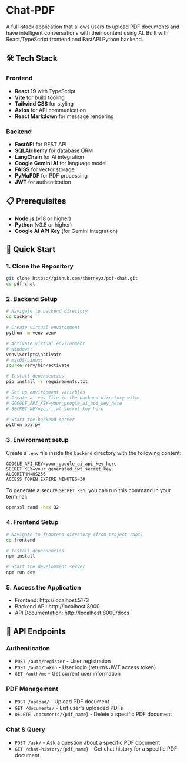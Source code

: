 # Chat-PDF

A full-stack application that allows users to upload PDF documents and have intelligent conversations with their content using AI. Built with React/TypeScript frontend and FastAPI Python backend.

## 🛠️ Tech Stack

### Frontend

- **React 19** with TypeScript
- **Vite** for build tooling
- **Tailwind CSS** for styling
- **Axios** for API communication
- **React Markdown** for message rendering

### Backend

- **FastAPI** for REST API
- **SQLAlchemy** for database ORM
- **LangChain** for AI integration
- **Google Gemini AI** for language model
- **FAISS** for vector storage
- **PyMuPDF** for PDF processing
- **JWT** for authentication

## 📋 Prerequisites

- **Node.js** (v18 or higher)
- **Python** (v3.8 or higher)
- **Google AI API Key** (for Gemini integration)

## 🚀 Quick Start

### 1. Clone the Repository

```bash
git clone https://github.com/thornxyz/pdf-chat.git
cd pdf-chat
```

### 2. Backend Setup

```bash
# Navigate to backend directory
cd backend

# Create virtual environment
python -m venv venv

# Activate virtual environment
# Windows:
venv\Scripts\activate
# macOS/Linux:
source venv/bin/activate

# Install dependencies
pip install -r requirements.txt

# Set up environment variables
# Create a .env file in the backend directory with:
# GOOGLE_API_KEY=your_google_ai_api_key_here
# SECRET_KEY=your_jwt_secret_key_here

# Start the backend server
python api.py
```

### 3. Environment setup

Create a `.env` file inside the `backend` directory with the following content:

```env
GOOGLE_API_KEY=your_google_ai_api_key_here
SECRET_KEY=your_generated_jwt_secret_key
ALGORITHM=HS256
ACCESS_TOKEN_EXPIRE_MINUTES=30
```

To generate a secure `SECRET_KEY`, you can run this command in your terminal:

```bash
openssl rand -hex 32
```

### 4. Frontend Setup

```bash
# Navigate to frontend directory (from project root)
cd frontend

# Install dependencies
npm install

# Start the development server
npm run dev
```

### 5. Access the Application

- Frontend: http://localhost:5173
- Backend API: http://localhost:8000
- API Documentation: http://localhost:8000/docs

## 📝 API Endpoints

### Authentication

- `POST /auth/register` - User registration
- `POST /auth/token` - User login (returns JWT access token)
- `GET /auth/me` - Get current user information

### PDF Management

- `POST /upload/` - Upload PDF document
- `GET /documents/` - List user's uploaded PDFs
- `DELETE /documents/{pdf_name}` - Delete a specific PDF document

### Chat & Query

- `POST /ask/` - Ask a question about a specific PDF document
- `GET /chat-history/{pdf_name}` - Get chat history for a specific PDF document
